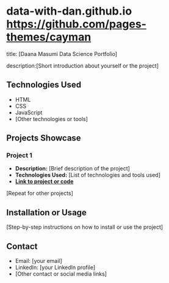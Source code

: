 # data-with-dan.github.io https://github.com/pages-themes/cayman
title: [Daana Masumi Data Science Portfolio]

description:[Short introduction about yourself or the project]

## Technologies Used
- HTML
- CSS
- JavaScript
- [Other technologies or tools]

## Projects Showcase
### Project 1
- **Description:** [Brief description of the project]
- **Technologies Used:** [List of technologies and tools used]
- **[Link to project or code](URL)**

[Repeat for other projects]

## Installation or Usage
[Step-by-step instructions on how to install or use the project]

## Contact
- Email: [your email]
- LinkedIn: [your LinkedIn profile]
- [Other contact or social media links]

